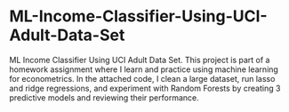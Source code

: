 # ML-Income-Classifier-Using-UCI-Adult-Data-Set
ML Income Classifier Using UCI Adult Data Set.
This project is part of a homework assignment where I learn and practice using machine learning for econometrics. In the attached code, I clean a large dataset, run lasso and ridge regressions, and experiment with Random Forests by creating 3 predictive models and reviewing their performance.
